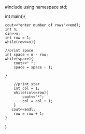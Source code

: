 #include <iostream>
using namespace std;

int main(){
    
    cout<<"enter number of rows"<<endl;
    int n;
    cin>>n;
	int row = 1;
	while(row<=n){
	    
	//print space 
	int space = n - row;
	while(space){
	    cout<<" ";
	    space = space - 1;
	    
	}
	    
	    //print star 
	    int col = 1;
	    while(col<=row){
	        cout<<"*";
	        col = col + 1;
	    } 
	   cout<<endl;
	    row = row + 1;
	}
	
}
